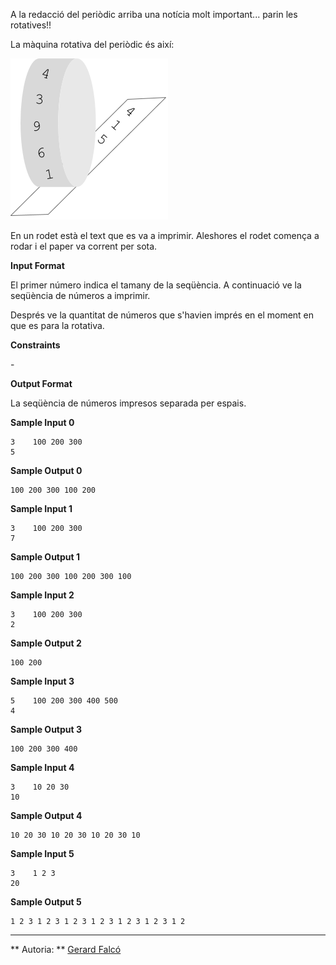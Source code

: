 A la redacció del periòdic arriba una notícia molt important... parin
les rotatives\!\!

La màquina rotativa del periòdic és així:

![image](1556790353-d3d6097268-rodillo1.png)

En un rodet està el text que es va a imprimir. Aleshores el rodet
comença a rodar i el paper va corrent per sota.

**Input Format**

El primer número  indica el tamany de la seqüència. A continuació ve la
seqüència de números a imprimir.

Després ve la quantitat de números  que s'havien imprés en el moment en
que es para la rotativa.

**Constraints**

\-

**Output Format**

La seqüència de números impresos separada per espais.

**Sample Input 0**

    3    100 200 300
    5

**Sample Output 0**

    100 200 300 100 200

**Sample Input 1**

    3    100 200 300
    7

**Sample Output 1**

    100 200 300 100 200 300 100

**Sample Input 2**

    3    100 200 300
    2

**Sample Output 2**

    100 200

**Sample Input 3**

    5    100 200 300 400 500
    4

**Sample Output 3**

    100 200 300 400

**Sample Input 4**

    3    10 20 30
    10

**Sample Output 4**

    10 20 30 10 20 30 10 20 30 10

**Sample Input 5**

    3    1 2 3
    20

**Sample Output 5**

    1 2 3 1 2 3 1 2 3 1 2 3 1 2 3 1 2 3 1 2

----------

** Autoria: **
[Gerard Falcó](https://github.com/gerardfp)
